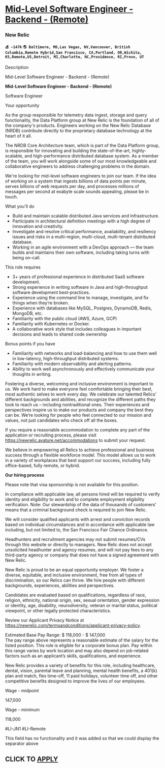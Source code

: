 # [Mid-Level Software Engineer - Backend - (Remote)](https://www.remotewlb.com/apply/mid-level-software-engineer-backend-remote-40844)  
### New Relic  
#### `💰 ~147k` `🌎 Baltimore, MD,Las Vegas, NV,Vancouver, British Columbia,Remote Hybrid,San Francisco, CA,Portland, OR,Wichita, KS,Remote,US,Detroit, MI,Charlotte, NC,Providence, RI,Provo, UT`  

Description

Mid-Level Software Engineer - Backend - (Remote)

**Mid-Level Software Engineer - Backend - (Remote)**

Software Engineer

Your opportunity

As the group responsible for telemetry data ingest, storage and query functionality, the Data Platform group at New Relic is the foundation of all of the company's products. Engineers working on the New Relic Database (NRDB) contribute directly to the proprietary database technology at the heart of it all.

  

The NRDB Core Architecture team, which is part of the Data Platform group, is responsible for innovating and building the state-of-the-art, highly-scalable, and high-performance distributed database system. As a member of the team, you will work alongside some of our most knowledgeable and collaborative engineers to address challenging problems in the domain.

We're looking for mid-level software engineers to join our team. If the idea of working on a system that ingests billions of data points per minute, serves billions of web requests per day, and processes millions of messages per second at exabyte scale sounds appealing, please be in touch.

  

What you'll do

  * Build and maintain scalable distributed Java services and Infrastructure.
  * Participate in architectural definition meetings with a high degree of innovation and creativity.
  * Investigate and resolve critical performance, availability, and resiliency issues and risks in a multi-region, multi-cloud, multi-tenant distributed database.
  * Working in an agile environment with a DevOps approach — the team builds and maintains their own software, including taking turns with being on-call.

  

This role requires

  * 3+ years of professional experience in distributed SaaS software development.
  * Strong experience in writing software in Java and high-throughput software development best-practices.
  * Experience using the command line to manage, investigate, and fix things when they’re broken.
  * Experience with databases like MySQL, Postgres, DynamoDB, Redis, MongoDB, etc.
  * Familiarity with the public cloud (AWS, Azure, GCP)
  * Familiarity with Kubernetes or Docker.
  * A collaborative work style that includes colleagues in important decisions and leads to shared code ownership

  

Bonus points if you have

  * Familiarity with networks and load-balancing and how to use them well in low-latency, high-throughput distributed systems.
  * Familiarity with modern observability and alerting patterns.
  * Ability to work well asynchronously and effectively communicate your thoughts in writing.

  

Fostering a diverse, welcoming and inclusive environment is important to us. We work hard to make everyone feel comfortable bringing their best, most authentic selves to work every day. We celebrate our talented Relics’ different backgrounds and abilities, and recognize the different paths they took to reach us – including nontraditional ones. Their experiences and perspectives inspire us to make our products and company the best they can be. We’re looking for people who feel connected to our mission and values, not just candidates who check off all the boxes.

If you require a reasonable accommodation to complete any part of the application or recruiting process, please visit https://newrelic.avature.net/accommodations to submit your request.

We believe in empowering all Relics to achieve professional and business success through a flexible workforce model. This model allows us to work in a variety of workplaces that best support our success, including fully office-based, fully remote, or hybrid.

  

 **Our hiring process**  
  
Please note that visa sponsorship is not available for this position.

In compliance with applicable law, all persons hired will be required to verify identity and eligibility to work and to complete employment eligibility verification. Note: Our stewardship of the data of thousands of customers’ means that a criminal background check is required to join New Relic.  
  
We will consider qualified applicants with arrest and conviction records based on individual circumstances and in accordance with applicable law including, but not limited to, the San Francisco Fair Chance Ordinance.  
  
Headhunters and recruitment agencies may not submit resumes/CVs through this website or directly to managers. New Relic does not accept unsolicited headhunter and agency resumes, and will not pay fees to any third-party agency or company that does not have a signed agreement with New Relic.  

New Relic is proud to be an equal opportunity employer. We foster a diverse, equitable, and inclusive environment, free from all types of discrimination, so our Relics can thrive. We hire people with different backgrounds, experiences, abilities and perspectives.

Candidates are evaluated based on qualifications, regardless of race, religion, ethnicity, national origin, sex, sexual orientation, gender expression or identity, age, disability, neurodiversity, veteran or marital status, political viewpoint, or other legally protected characteristics.

Review our Applicant Privacy Notice at https://newrelic.com/termsandconditions/applicant-privacy-policy.

  

Estimated Base Pay Range: $ 118,000 - $ 147,000  
The pay range above represents a reasonable estimate of the salary for the listed position. This role is eligible for a corporate bonus plan. Pay within this range varies by work location and may also depend on job-related factors such as an applicant’s skills, qualifications, and experience.  
  
New Relic provides a variety of benefits for this role, including healthcare, dental, vision, parental leave and planning, mental health benefits, a 401(k) plan and match, flex time-off, 11 paid holidays, volunteer time off, and other competitive benefits designed to improve the lives of our employees.  

Wage - midpoint

147,000

Wage - minimum

118,000

#LI-JN1 #LI-Remote

This field has no functionality and it was added so that we could display the separator above

  
## CLICK TO [APPLY](https://www.remotewlb.com/apply/mid-level-software-engineer-backend-remote-40844)

